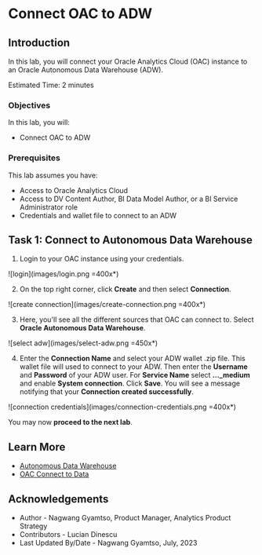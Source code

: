 # Connect OAC to ADW

## Introduction

In this lab, you will connect your Oracle Analytics Cloud (OAC) instance to an Oracle Autonomous Data Warehouse (ADW).

Estimated Time: 2 minutes

### Objectives

In this lab, you will:
* Connect OAC to ADW

### Prerequisites

This lab assumes you have:
* Access to Oracle Analytics Cloud
* Access to DV Content Author, BI Data Model Author, or a BI Service Administrator role
* Credentials and wallet file to connect to an ADW

## Task 1: Connect to Autonomous Data Warehouse


1. Login to your OAC instance using your credentials.

  ![login](images/login.png =400x*)

2. On the top right corner, click **Create** and then select **Connection**.

  ![create connection](images/create-connection.png =400x*)

3. Here, you'll see all the different sources that OAC can connect to. Select **Oracle Autonomous Data Warehouse**.

  ![select adw](images/select-adw.png =450x*)

4. Enter the **Connection Name** and select your ADW wallet .zip file. This wallet file will used to connect to your ADW. Then enter the **Username** and **Password** of your ADW user. For **Service Name** select **..._medium** and enable **System connection**. Click **Save**. You will see a message notifying that your **Connection created successfully**.

  ![connection credentials](images/connection-credentials.png =400x*)

You may now **proceed to the next lab**.

## Learn More
* [Autonomous Data Warehouse](https://docs.oracle.com/en/cloud/paas/autonomous-data-warehouse-cloud/)
* [OAC Connect to Data](https://docs.oracle.com/en/cloud/paas/analytics-cloud/upload-data.html)

## Acknowledgements
* Author - Nagwang Gyamtso, Product Manager, Analytics Product Strategy
* Contributors - Lucian Dinescu
* Last Updated By/Date - Nagwang Gyamtso, July, 2023
